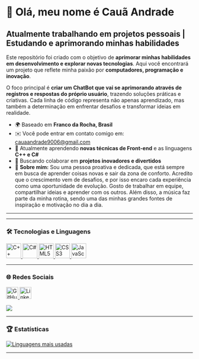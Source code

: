 # 👋 Olá, meu nome é Cauã Andrade  

Atualmente trabalhando em projetos pessoais | Estudando e aprimorando minhas habilidades  
----------------------------------------------------------------------------------------  

Este repositório foi criado com o objetivo de **aprimorar minhas habilidades em desenvolvimento e explorar novas tecnologias**. Aqui você encontrará um projeto que reflete minha paixão por **computadores, programação e inovação**.  

O foco principal é **criar um ChatBot que vai se aprimorando através de registros e respostas do próprio usuário**, trazendo soluções práticas e criativas. Cada linha de código representa não apenas aprendizado, mas também a determinação em enfrentar desafios e transformar ideias em realidade.  

* 🌍  Baseado em **Franco da Rocha, Brasil**  
* ✉️  Você pode entrar em contato comigo em: [cauaandrade9006@gmail.com](mailto:cauaandrade9006@gmail.com)  
* 🧠  Atualmente aprendendo **novas técnicas de Front-end** e as linguagens **C++ e C#**  
* 👥  Buscando colaborar em **projetos inovadores e divertidos**  
* 💬  **Sobre mim:** Sou uma pessoa proativa e dedicada, que está sempre em busca de aprender coisas novas e sair da zona de conforto. Acredito que o crescimento vem de desafios, e por isso encaro cada experiência como uma oportunidade de evolução. Gosto de trabalhar em equipe, compartilhar ideias e aprender com os outros. Além disso, a música faz parte da minha rotina, sendo uma das minhas grandes fontes de inspiração e motivação no dia a dia.  

---


---

### 🛠️ Tecnologias e Linguagens  

<p align="left">  
<a href="https://isocpp.org/" target="_blank" rel="noreferrer">  
<img src="https://cdn.jsdelivr.net/gh/devicons/devicon/icons/cplusplus/cplusplus-original.svg" width="40" height="40" alt="C++" title="C++"/>  
</a>  

<a href="https://learn.microsoft.com/pt-br/dotnet/csharp/" target="_blank" rel="noreferrer">  
<img src="https://cdn.jsdelivr.net/gh/devicons/devicon/icons/csharp/csharp-original.svg" width="40" height="40" alt="C#" title="C#"/>  
</a>  

<a href="https://developer.mozilla.org/pt-BR/docs/Web/HTML" target="_blank" rel="noreferrer">  
<img src="https://cdn.jsdelivr.net/gh/devicons/devicon/icons/html5/html5-original.svg" width="40" height="40" alt="HTML5" title="HTML5"/>  
</a>  

<a href="https://developer.mozilla.org/pt-BR/docs/Web/CSS" target="_blank" rel="noreferrer">  
<img src="https://cdn.jsdelivr.net/gh/devicons/devicon/icons/css3/css3-original.svg" width="40" height="40" alt="CSS3" title="CSS3"/>  
</a>  

<a href="https://developer.mozilla.org/pt-BR/docs/Web/JavaScript" target="_blank" rel="noreferrer">  
<img src="https://cdn.jsdelivr.net/gh/devicons/devicon/icons/javascript/javascript-original.svg" width="40" height="40" alt="JavaScript" title="JavaScript"/>  
</a>  
</p>  

---


### 🌐 Redes Sociais  

<p align="left">  
<a href="https://www.github.com/CauaAndradex" target="_blank" rel="noreferrer">  
<picture>  
<source media="(prefers-color-scheme: dark)" srcset="https://raw.githubusercontent.com/danielcranney/readme-generator/main/public/icons/socials/github-dark.svg" />  
<source media="(prefers-color-scheme: light)" srcset="https://raw.githubusercontent.com/danielcranney/readme-generator/main/public/icons/socials/github.svg" />  
<img src="https://raw.githubusercontent.com/danielcranney/readme-generator/main/public/icons/socials/github.svg" width="32" height="32" alt="GitHub" title="GitHub" />  
</picture>  
</a>  
<a href="https://www.linkedin.com/in/cauã-andrade-29a75930a" target="_blank" rel="noreferrer">  
<picture>  
<source media="(prefers-color-scheme: dark)" srcset="https://raw.githubusercontent.com/danielcranney/readme-generator/main/public/icons/socials/linkedin-dark.svg" />  
<source media="(prefers-color-scheme: light)" srcset="https://raw.githubusercontent.com/danielcranney/readme-generator/main/public/icons/socials/linkedin.svg" />  
<img src="https://raw.githubusercontent.com/danielcranney/readme-generator/main/public/icons/socials/linkedin.svg" width="32" height="32" alt="LinkedIn" title="LinkedIn" />  
</picture>  
</a>  
</p>  

<a href="https://www.github.com/CauaAndradex" target="_blank" rel="noreferrer">  
<img src="https://img.shields.io/github/followers/CauaAndradex?logo=github&style=for-the-badge&color=0891b2&labelColor=1c1917" />  
</a>  

---

### 🏆 Estatísticas  

<a href="https://github.com/CauaAndradex" align="left">  
<img src="https://github-readme-stats.vercel.app/api/top-langs/?username=CauaAndradex&langs_count=10&title_color=0891b2&text_color=ffffff&icon_color=0891b2&bg_color=1c1917&hide_border=true&locale=pt-br&custom_title=Linguagens%20mais%20usadas" alt="Linguagens mais usadas" />  
</a>  

---

